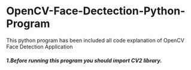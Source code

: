 # OpenCV-Face-Dectection-Python-Program
This python program has been included all code explanation of OpenCV Face Detection Application
##### 1.Before running this program you should import CV2 library.

